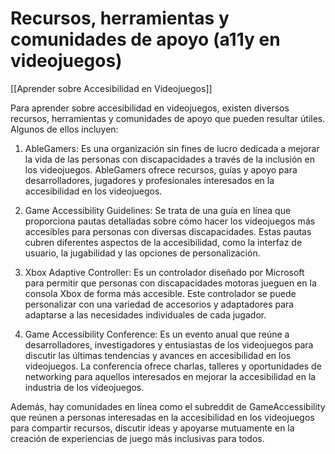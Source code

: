# Recursos, herramientas y comunidades de apoyo (a11y en videojuegos)

[[Aprender sobre Accesibilidad en Videojuegos]]

Para aprender sobre accesibilidad en videojuegos, existen diversos recursos, herramientas y comunidades de apoyo que pueden resultar útiles. Algunos de ellos incluyen:

1. AbleGamers: Es una organización sin fines de lucro dedicada a mejorar la vida de las personas con discapacidades a través de la inclusión en los videojuegos. AbleGamers ofrece recursos, guías y apoyo para desarrolladores, jugadores y profesionales interesados en la accesibilidad en los videojuegos.

2. Game Accessibility Guidelines: Se trata de una guía en línea que proporciona pautas detalladas sobre cómo hacer los videojuegos más accesibles para personas con diversas discapacidades. Estas pautas cubren diferentes aspectos de la accesibilidad, como la interfaz de usuario, la jugabilidad y las opciones de personalización.

3. Xbox Adaptive Controller: Es un controlador diseñado por Microsoft para permitir que personas con discapacidades motoras jueguen en la consola Xbox de forma más accesible. Este controlador se puede personalizar con una variedad de accesorios y adaptadores para adaptarse a las necesidades individuales de cada jugador.

4. Game Accessibility Conference: Es un evento anual que reúne a desarrolladores, investigadores y entusiastas de los videojuegos para discutir las últimas tendencias y avances en accesibilidad en los videojuegos. La conferencia ofrece charlas, talleres y oportunidades de networking para aquellos interesados en mejorar la accesibilidad en la industria de los videojuegos.

Además, hay comunidades en línea como el subreddit de GameAccessibility que reúnen a personas interesadas en la accesibilidad en los videojuegos para compartir recursos, discutir ideas y apoyarse mutuamente en la creación de experiencias de juego más inclusivas para todos.
